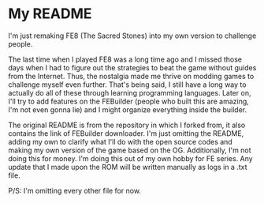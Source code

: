 My README
===
I'm just remaking FE8 (The Sacred Stones) into my own version to challenge people. 

The last time when I played FE8 was a long time ago and I missed those days when I had to figure out the strategies to beat the game without guides from the Internet. Thus, the nostalgia made me thrive on modding games to challenge myself even further. That's being said, I still have a long way to actually do all of these through learning programming languages. Later on, I'll try to add features on the FEBuilder (people who built this are amazing, I'm not even gonna lie) and I might organize everything inside the builder.

The original README is from the repository in which I forked from, it also contains the link of FEBuilder downloader. I'm just omitting the README, adding my own to clarify what I'll do with the open source codes and making my own version of the game based on the OG. Additionally, I'm not doing this for money. I'm doing this out of my own hobby for FE series.
Any update that I made upon the ROM will be written manually as logs in a .txt file.

P/S: I'm omitting every other file for now.
